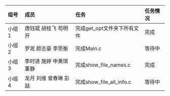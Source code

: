 | 组号 | 成员 | 任务| 任务情况|
| :-----| :---- | :----| :----|
| 小组1 | 唐钰斌 胡桂飞 苟明开| 完成get_opt文件夹下所有文件| 完成|
| 小组2 | 罗淞 颜志豪 李思衡 | 完成Main.c| 等待中|
| 小组3 | 李时进 施婷 申黄琪 董静 | 完成show_file_names.c| 完成|
| 小组4 | 龙月 刘维 曾春琳 彭喆 | 完成show_file_all_info.c| 等待中|
